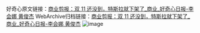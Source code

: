 好奇心原文链接：[商业剪报：双 11 还没到，特斯拉就下架了_商业_好奇心日报-李会娜 黄俊杰](https://www.qdaily.com/articles/3398.html)
WebArchive归档链接：[商业剪报：双 11 还没到，特斯拉就下架了_商业_好奇心日报-李会娜 黄俊杰](http://web.archive.org/web/20190623152144/https://www.qdaily.com/articles/3398.html)
![image](http://ww3.sinaimg.cn/large/007d5XDply1g3vapps7foj30u03rshdt)